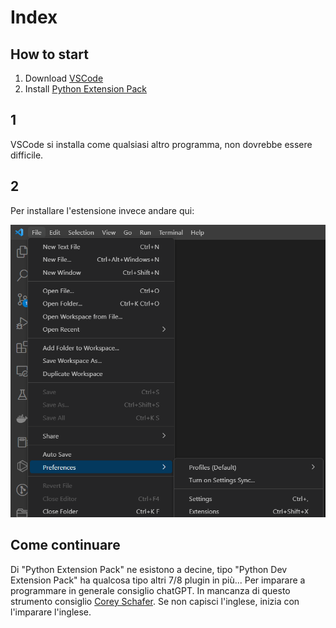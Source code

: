 # Index

## How to start

1. Download [VSCode](https://code.visualstudio.com/)
2. Install [Python Extension Pack](https://marketplace.visualstudio.com/items?itemName=donjayamanne.python-extension-pack)

## 1

VSCode si installa come qualsiasi altro programma, non dovrebbe essere difficile.

## 2

Per installare l'estensione invece andare qui:

![vscode-extension](../../../../../_resources/vscode-extensions.png)

## Come continuare

Di "Python Extension Pack" ne esistono a decine, tipo "Python Dev Extension Pack" ha qualcosa tipo altri 7/8 plugin in più...
Per imparare a programmare in generale consiglio chatGPT.
In mancanza di questo strumento consiglio [Corey Schafer](https://www.youtube.com/watch?v=YYXdXT2l-Gg&list=PL-osiE80TeTt2d9bfVyTiXJA-UTHn6WwU).
Se non capisci l'inglese, inizia con l'imparare l'inglese.
